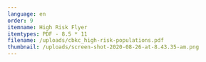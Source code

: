 ```yaml
---
language: en
order: 9
itemname: High Risk Flyer
itemtypes: PDF - 8.5 * 11
filename: /uploads/cbkc_high-risk-populations.pdf
thumbnail: /uploads/screen-shot-2020-08-26-at-8.43.35-am.png
---
```

